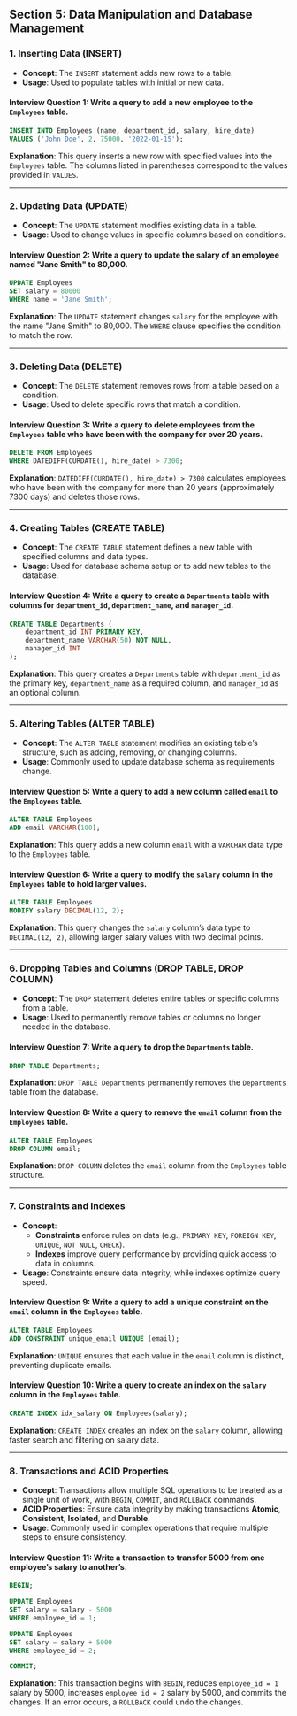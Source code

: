 

## **Section 5: Data Manipulation and Database Management**

### 1. **Inserting Data (INSERT)**

   - **Concept**: The `INSERT` statement adds new rows to a table.
   - **Usage**: Used to populate tables with initial or new data.

   #### **Interview Question 1**: Write a query to add a new employee to the `Employees` table.

   ```sql
   INSERT INTO Employees (name, department_id, salary, hire_date)
   VALUES ('John Doe', 2, 75000, '2022-01-15');
   ```

   **Explanation**: This query inserts a new row with specified values into the `Employees` table. The columns listed in parentheses correspond to the values provided in `VALUES`.

---

### 2. **Updating Data (UPDATE)**

   - **Concept**: The `UPDATE` statement modifies existing data in a table.
   - **Usage**: Used to change values in specific columns based on conditions.

   #### **Interview Question 2**: Write a query to update the salary of an employee named "Jane Smith" to 80,000.

   ```sql
   UPDATE Employees
   SET salary = 80000
   WHERE name = 'Jane Smith';
   ```

   **Explanation**: The `UPDATE` statement changes `salary` for the employee with the name "Jane Smith" to 80,000. The `WHERE` clause specifies the condition to match the row.

---

### 3. **Deleting Data (DELETE)**

   - **Concept**: The `DELETE` statement removes rows from a table based on a condition.
   - **Usage**: Used to delete specific rows that match a condition.

   #### **Interview Question 3**: Write a query to delete employees from the `Employees` table who have been with the company for over 20 years.

   ```sql
   DELETE FROM Employees
   WHERE DATEDIFF(CURDATE(), hire_date) > 7300;
   ```

   **Explanation**: `DATEDIFF(CURDATE(), hire_date) > 7300` calculates employees who have been with the company for more than 20 years (approximately 7300 days) and deletes those rows.

---

### 4. **Creating Tables (CREATE TABLE)**

   - **Concept**: The `CREATE TABLE` statement defines a new table with specified columns and data types.
   - **Usage**: Used for database schema setup or to add new tables to the database.

   #### **Interview Question 4**: Write a query to create a `Departments` table with columns for `department_id`, `department_name`, and `manager_id`.

   ```sql
   CREATE TABLE Departments (
       department_id INT PRIMARY KEY,
       department_name VARCHAR(50) NOT NULL,
       manager_id INT
   );
   ```

   **Explanation**: This query creates a `Departments` table with `department_id` as the primary key, `department_name` as a required column, and `manager_id` as an optional column.

---

### 5. **Altering Tables (ALTER TABLE)**

   - **Concept**: The `ALTER TABLE` statement modifies an existing table’s structure, such as adding, removing, or changing columns.
   - **Usage**: Commonly used to update database schema as requirements change.

   #### **Interview Question 5**: Write a query to add a new column called `email` to the `Employees` table.

   ```sql
   ALTER TABLE Employees
   ADD email VARCHAR(100);
   ```

   **Explanation**: This query adds a new column `email` with a `VARCHAR` data type to the `Employees` table.

   #### **Interview Question 6**: Write a query to modify the `salary` column in the `Employees` table to hold larger values.

   ```sql
   ALTER TABLE Employees
   MODIFY salary DECIMAL(12, 2);
   ```

   **Explanation**: This query changes the `salary` column’s data type to `DECIMAL(12, 2)`, allowing larger salary values with two decimal points.

---

### 6. **Dropping Tables and Columns (DROP TABLE, DROP COLUMN)**

   - **Concept**: The `DROP` statement deletes entire tables or specific columns from a table.
   - **Usage**: Used to permanently remove tables or columns no longer needed in the database.

   #### **Interview Question 7**: Write a query to drop the `Departments` table.

   ```sql
   DROP TABLE Departments;
   ```

   **Explanation**: `DROP TABLE Departments` permanently removes the `Departments` table from the database.

   #### **Interview Question 8**: Write a query to remove the `email` column from the `Employees` table.

   ```sql
   ALTER TABLE Employees
   DROP COLUMN email;
   ```

   **Explanation**: `DROP COLUMN` deletes the `email` column from the `Employees` table structure.

---

### 7. **Constraints and Indexes**

   - **Concept**:
     - **Constraints** enforce rules on data (e.g., `PRIMARY KEY`, `FOREIGN KEY`, `UNIQUE`, `NOT NULL`, `CHECK`).
     - **Indexes** improve query performance by providing quick access to data in columns.
   - **Usage**: Constraints ensure data integrity, while indexes optimize query speed.

   #### **Interview Question 9**: Write a query to add a unique constraint on the `email` column in the `Employees` table.

   ```sql
   ALTER TABLE Employees
   ADD CONSTRAINT unique_email UNIQUE (email);
   ```

   **Explanation**: `UNIQUE` ensures that each value in the `email` column is distinct, preventing duplicate emails.

   #### **Interview Question 10**: Write a query to create an index on the `salary` column in the `Employees` table.

   ```sql
   CREATE INDEX idx_salary ON Employees(salary);
   ```

   **Explanation**: `CREATE INDEX` creates an index on the `salary` column, allowing faster search and filtering on salary data.

---

### 8. **Transactions and ACID Properties**

   - **Concept**: Transactions allow multiple SQL operations to be treated as a single unit of work, with `BEGIN`, `COMMIT`, and `ROLLBACK` commands.
   - **ACID Properties**: Ensure data integrity by making transactions **Atomic**, **Consistent**, **Isolated**, and **Durable**.
   - **Usage**: Commonly used in complex operations that require multiple steps to ensure consistency.

   #### **Interview Question 11**: Write a transaction to transfer 5000 from one employee’s salary to another’s.

   ```sql
   BEGIN;

   UPDATE Employees
   SET salary = salary - 5000
   WHERE employee_id = 1;

   UPDATE Employees
   SET salary = salary + 5000
   WHERE employee_id = 2;

   COMMIT;
   ```

   **Explanation**: This transaction begins with `BEGIN`, reduces `employee_id = 1` salary by 5000, increases `employee_id = 2` salary by 5000, and commits the changes. If an error occurs, a `ROLLBACK` could undo the changes.

